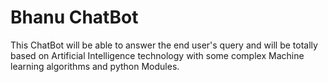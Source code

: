 # Bhanu ChatBot
This ChatBot will be able to answer the end user's query and will be totally based on Artificial Intelligence technology with some complex Machine learning algorithms and python Modules.
